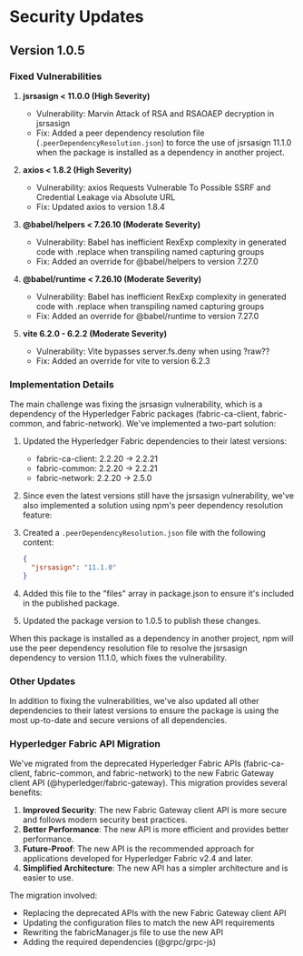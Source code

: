 # Security Updates

## Version 1.0.5

### Fixed Vulnerabilities

1. **jsrsasign < 11.0.0 (High Severity)**
   - Vulnerability: Marvin Attack of RSA and RSAOAEP decryption in jsrsasign
   - Fix: Added a peer dependency resolution file (`.peerDependencyResolution.json`) to force the use of jsrsasign 11.1.0 when the package is installed as a dependency in another project.

2. **axios < 1.8.2 (High Severity)**
   - Vulnerability: axios Requests Vulnerable To Possible SSRF and Credential Leakage via Absolute URL
   - Fix: Updated axios to version 1.8.4

3. **@babel/helpers < 7.26.10 (Moderate Severity)**
   - Vulnerability: Babel has inefficient RexExp complexity in generated code with .replace when transpiling named capturing groups
   - Fix: Added an override for @babel/helpers to version 7.27.0

4. **@babel/runtime < 7.26.10 (Moderate Severity)**
   - Vulnerability: Babel has inefficient RexExp complexity in generated code with .replace when transpiling named capturing groups
   - Fix: Added an override for @babel/runtime to version 7.27.0

5. **vite 6.2.0 - 6.2.2 (Moderate Severity)**
   - Vulnerability: Vite bypasses server.fs.deny when using ?raw??
   - Fix: Added an override for vite to version 6.2.3

### Implementation Details

The main challenge was fixing the jsrsasign vulnerability, which is a dependency of the Hyperledger Fabric packages (fabric-ca-client, fabric-common, and fabric-network). We've implemented a two-part solution:

1. Updated the Hyperledger Fabric dependencies to their latest versions:
   - fabric-ca-client: 2.2.20 → 2.2.21
   - fabric-common: 2.2.20 → 2.2.21
   - fabric-network: 2.2.20 → 2.5.0

2. Since even the latest versions still have the jsrsasign vulnerability, we've also implemented a solution using npm's peer dependency resolution feature:

1. Created a `.peerDependencyResolution.json` file with the following content:
   ```json
   {
     "jsrsasign": "11.1.0"
   }
   ```

2. Added this file to the "files" array in package.json to ensure it's included in the published package.

3. Updated the package version to 1.0.5 to publish these changes.

When this package is installed as a dependency in another project, npm will use the peer dependency resolution file to resolve the jsrsasign dependency to version 11.1.0, which fixes the vulnerability.

### Other Updates

In addition to fixing the vulnerabilities, we've also updated all other dependencies to their latest versions to ensure the package is using the most up-to-date and secure versions of all dependencies.

### Hyperledger Fabric API Migration

We've migrated from the deprecated Hyperledger Fabric APIs (fabric-ca-client, fabric-common, and fabric-network) to the new Fabric Gateway client API (@hyperledger/fabric-gateway). This migration provides several benefits:

1. **Improved Security**: The new Fabric Gateway client API is more secure and follows modern security best practices.
2. **Better Performance**: The new API is more efficient and provides better performance.
3. **Future-Proof**: The new API is the recommended approach for applications developed for Hyperledger Fabric v2.4 and later.
4. **Simplified Architecture**: The new API has a simpler architecture and is easier to use.

The migration involved:
- Replacing the deprecated APIs with the new Fabric Gateway client API
- Updating the configuration files to match the new API requirements
- Rewriting the fabricManager.js file to use the new API
- Adding the required dependencies (@grpc/grpc-js)
